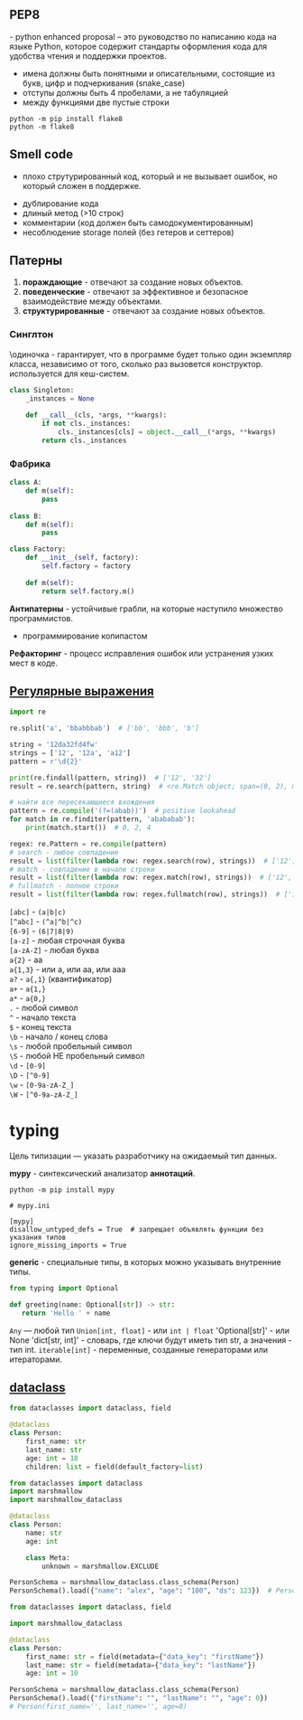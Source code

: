 ## PEP8

\- python enhanced proposal – это руководство по написанию кода на языке Python,
которое содержит стандарты оформления кода для удобства чтения и поддержки проектов.

* имена должны быть понятными и описательными, состоящие из букв, цифр и подчеркивания (snake_case)
* отступы должны быть 4 пробелами, а не табуляцией
* между функциями две пустые строки


```shell
python -m pip install flake8
python -m flake8
```

## Smell code

- плохо струтурированный код, который и не вызывает ошибок, но который сложен в поддержке.

* дублирование кода
* длиный метод (>10 строк)
* комментарии (код должен быть самодокументированным)
* несоблюдение storage полей (без гетеров и сеттеров)

## Патерны

1) **пораждающие** - отвечают за создание новых объектов.
2) **поведенческие** - отвечают за эффективное и безопасное взаимодействие между объектами.
3) **структурированные** - отвечают за создание новых объектов.

### Синглтон

\одиночка - гарантирует, что в программе будет только один экземпляр класса, независимо от того, сколько раз вызовется конструктор.\
используется для кеш-систем.

```python
class Singleton:
    _instances = None
    
    def __call__(cls, *args, **kwargs):
        if not cls._instances:
            cls._instances[cls] = object.__call__(*args, **kwargs)
        return cls._instances
```

### Фабрика

```python
class A:
    def m(self):
        pass
        
class B:
    def m(self):
        pass

class Factory:
    def __init__(self, factory):
        self.factory = factory
    
    def m(self):
        return self.factory.m()
```

**Антипатерны** - устойчивые грабли, на которые наступило множество программистов.

* программирование копипастом

**Рефакторинг** - процесс исправления ошибок или устранения узких мест в коде.


## [Регулярные выражения](https://cheatography.com/davechild/cheat-sheets/regular-expressions/)

```python
import re

re.split('a', 'bbabbbab')  # ['bb', 'bbb', 'b']

string = '12da32fd4fw'
strings = ['12', '12a', 'a12']
pattern = r'\d{2}'

print(re.findall(pattern, string))  # ['12', '32']
result = re.search(pattern, string)  # <re.Match object; span=(0, 2), match='12'> 

# найти все пересекающиеся вхождения
pattern = re.compile('(?=(abab))')  # positive lookahead 
for match in re.finditer(pattern, 'abababab'):
    print(match.start())  # 0, 2, 4

regex: re.Pattern = re.compile(pattern)
# search - любое совпадение
result = list(filter(lambda row: regex.search(row), strings))  # ['12', '12a', 'a12']
# match - совпадение в начале строки
result = list(filter(lambda row: regex.match(row), strings))  # ['12', '12a']
# fullmatch - полное строки
result = list(filter(lambda row: regex.fullmatch(row), strings))  # ['12']
```

`[abc]` - `(a|b|c)`\
`[^abc]` - `(^a|^b|^c)`\
`[6-9]` - `(6|7|8|9)`\
`[a-z]` - любая строчная буква\
`[a-zA-Z]` - любая буква\
`a{2}` - aa\
`a{1,3}` - или a, или aa, или aaa\
`a?` - `a{,1}` (квантификатор)\
`a+` - `a{1,}`\
`a*` - `a{0,}`\
`.` - любой символ\
`^` - начало текста\
`$` - конец текста\
`\b` - начало / конец слова\
`\s` - любой пробельный символ\
`\S` - любой НЕ пробельный символ\
`\d` - `[0-9]`\
`\D` - `[^0-9]`\
`\w` - `[0-9a-zA-Z_]`\
`\W` - `[^0-9a-zA-Z_]`


# typing

Цель типизации — указать разработчику на ожидаемый тип данных.

**mypy** - синтексический анализатор **аннотаций**.

```shell
python -m pip install mypy
```

```
# mypy.ini

[mypy]
disallow_untyped_defs = True  # запрещает объявлять функции без указания типов
ignore_missing_imports = True
```

**generic** - специальные типы, в которых можно указывать внутренние типы.

```python
from typing import Optional

def greeting(name: Optional[str]) -> str:
   return 'Hello ' + name
```

`Any` — любой тип
`Union[int, float]` - или `int | float`
'Optional[str]' - или None
'dict[str, int]' - словарь, где ключи будут иметь тип str, а значения - тип int.
`iterable[int]` - переменные, созданные генераторами или итераторами.


## [dataclass](https://skyengpublic.notion.site/24-2-d74cb76282624e4d8d4288f4a5940903)

```python
from dataclasses import dataclass, field

@dataclass
class Person:
    first_name: str
    last_name: str
    age: int = 18
    children: list = field(default_factory=list)
```

```python
from dataclasses import dataclass
import marshmallow
import marshmallow_dataclass

@dataclass
class Person:
    name: str
    age: int

    class Meta:
        unknown = marshmallow.EXCLUDE

PersonSchema = marshmallow_dataclass.class_schema(Person)
PersonSchema().load({"name": "alex", "age": "100", "ds": 123})  # Person(name='alex', age=100)
```

```python
from dataclasses import dataclass, field

import marshmallow_dataclass

@dataclass
class Person:
    first_name: str = field(metadata={"data_key": "firstName"})
    last_name: str = field(metadata={"data_key": "lastName"})
    age: int = 10

PersonSchema = marshmallow_dataclass.class_schema(Person)
PersonSchema().load({"firstName": "", "lastName": "", "age": 0})
# Person(first_name='', last_name='', age=0)
```
